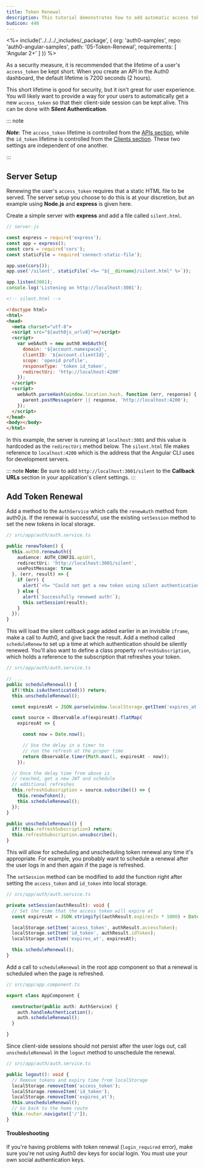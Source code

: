```yaml
---
title: Token Renewal
description: This tutorial demonstrates how to add automatic access token renewal to an application with Auth0
budicon: 448
---
```


<%= include('../../../_includes/_package', {
  org: 'auth0-samples',
  repo: 'auth0-angular-samples',
  path: '05-Token-Renewal',
  requirements: [
    'Angular 2+'
  ]
}) %>

As a security measure, it is recommended that the lifetime of a user's `access_token` be kept short. When you create an API in the Auth0 dashboard, the default lifetime is 7200 seconds (2 hours).

This short lifetime is good for security, but it isn't great for user experience. You will likely want to provide a way for your users to automatically get a new `access_token` so that their client-side session can be kept alive. This can be done with **Silent Authentication**.

::: note

***Note***: The `access_token` lifetime is controlled from the [APIs section](https://manage.auth0.com/#/apis), while the `id_token` lifetime is controlled from the [Clients section](https://manage.auth0.com/#/clients). These two settings are independent of one another.

:::

## Server Setup

Renewing the user's `access_token` requires that a static HTML file to be served. The server setup you choose to do this is at your discretion, but an example using **Node.js** and **express** is given here.

Create a simple server with **express** and add a file called `silent.html`.

```js
// server.js

const express = require('express');
const app = express();
const cors = require('cors');
const staticFile = require('connect-static-file');

app.use(cors());
app.use('/silent', staticFile(`<%= "${__dirname}/silent.html" %>`));

app.listen(3001);
console.log('Listening on http://localhost:3001');
```

```html
<!-- silent.html -->

<!doctype html>
<html>
<head>
  <meta charset="utf-8">
  <script src="${auth0js_urlv8}"></script>
  <script>
    var webAuth = new auth0.WebAuth({
      domain: '${account.namespace}',
      clientID: '${account.clientId}',
      scope: 'openid profile',
      responseType: 'token id_token',
      redirectUri: 'http://localhost:4200'
    });
  </script>
  <script>
    webAuth.parseHash(window.location.hash, function (err, response) {
      parent.postMessage(err || response, 'http://localhost:4200');
    });
  </script>
</head>
<body></body>
</html>
```

In this example, the server is running at `localhost:3001` and this value is hardcoded as the `redirectUri` method below. The `silent.html` file makes reference to `localhost:4200` which is the address that the Angular CLI uses for development servers.

::: note
**Note:** Be sure to add `http://localhost:3001/silent` to the **Callback URLs** section in your application's client settings.
:::

## Add Token Renewal

Add a method to the `AuthService` which calls the `renewAuth` method from auth0.js. If the renewal is successful, use the existing `setSession` method to set the new tokens in local storage.

```typescript
// src/app/auth/auth.service.ts

public renewToken() {
  this.auth0.renewAuth({
    audience: AUTH_CONFIG.apiUrl,
    redirectUri: 'http://localhost:3001/silent',
    usePostMessage: true
  }, (err, result) => {
    if (err) {
      alert(`<%= "Could not get a new token using silent authentication (${err.error})." %>`);
    } else {
      alert(`Successfully renewed auth!`);
      this.setSession(result);
    }
  });
}
```

This will load the silent callback page added earlier in an invisible `iframe`, make a call to Auth0, and give back the result. Add a method called `scheduleRenew` to set up a time at which authentication should be silently renewed. You'll also want to define a class property `refreshSubscription`, which holds a reference to the subscription that refreshes your token.

```ts
// src/app/auth/auth.service.ts

// ...
public scheduleRenewal() {
  if(!this.isAuthenticated()) return;
  this.unscheduleRenewal();

  const expiresAt = JSON.parse(window.localStorage.getItem('expires_at'));

  const source = Observable.of(expiresAt).flatMap(
    expiresAt => {

      const now = Date.now();

      // Use the delay in a timer to
      // run the refresh at the proper time
      return Observable.timer(Math.max(1, expiresAt - now));
    });

  // Once the delay time from above is
  // reached, get a new JWT and schedule
  // additional refreshes
  this.refreshSubscription = source.subscribe(() => {
    this.renewToken();
    this.scheduleRenewal();
  });
}

public unscheduleRenewal() {
  if(!this.refreshSubscription) return;
  this.refreshSubscription.unsubscribe();
}
```

This will allow for scheduling and unscheduling token renewal any time it's appropriate. For example, you probably want to schedule a renewal after the user logs in and then again if the page is refreshed.

The `setSession` method can be modified to add the function right after setting the `access_token` and `id_token` into local storage.

```ts
// src/app/auth/auth.service.ts

private setSession(authResult): void {
  // Set the time that the access token will expire at
  const expiresAt = JSON.stringify((authResult.expiresIn * 1000) + Date.now());

  localStorage.setItem('access_token', authResult.accessToken);
  localStorage.setItem('id_token', authResult.idToken);
  localStorage.setItem('expires_at', expiresAt);

  this.scheduleRenewal();
}
```

Add a call to `scheduleRenewal` in the root app component so that a renewal is scheduled when the page is refreshed.

```ts
// src/app/app.component.ts

export class AppComponent {

  constructor(public auth: AuthService) {
    auth.handleAuthentication();
    auth.scheduleRenewal();
  }

}
```

Since client-side sessions should not persist after the user logs out, call `unscheduleRenewal` in the `logout` method to unschedule the renewal.

```typescript
// src/app/auth/auth.service.ts

public logout(): void {
  // Remove tokens and expiry time from localStorage
  localStorage.removeItem('access_token');
  localStorage.removeItem('id_token');
  localStorage.removeItem('expires_at');
  this.unscheduleRenewal();
  // Go back to the home route
  this.router.navigate(['/']);
}
```

#### Troubleshooting

If you're having problems with token renewal (`login_required` error), make sure you're not using Auth0 dev keys for social login. You must use your own social authentication keys.

